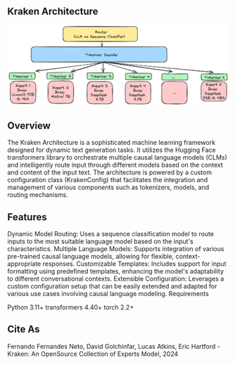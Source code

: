 ## Kraken Architecture

![alt text](https://github.com/cognitivecomputations/kraken/blob/main/kraken.png?raw=true)

## Overview

The Kraken Architecture is a sophisticated machine learning framework designed for dynamic text generation tasks. It utilizes the Hugging Face transformers library to orchestrate multiple causal language models (CLMs) and intelligently route input through different models based on the context and content of the input text. The architecture is powered by a custom configuration class (KrakenConfig) that facilitates the integration and management of various components such as tokenizers, models, and routing mechanisms.

## Features

Dynamic Model Routing: Uses a sequence classification model to route inputs to the most suitable language model based on the input's characteristics.
Multiple Language Models: Supports integration of various pre-trained causal language models, allowing for flexible, context-appropriate responses.
Customizable Templates: Includes support for input formatting using predefined templates, enhancing the model's adaptability to different conversational contexts.
Extensible Configuration: Leverages a custom configuration setup that can be easily extended and adapted for various use cases involving causal language modeling.
Requirements

Python 3.11+
transformers 4.40+
torch 2.2+

## Cite As

Fernando Fernandes Neto, David Golchinfar, Lucas Atkins, Eric Hartford - Kraken: An OpenSource Collection of Experts Model, 2024
